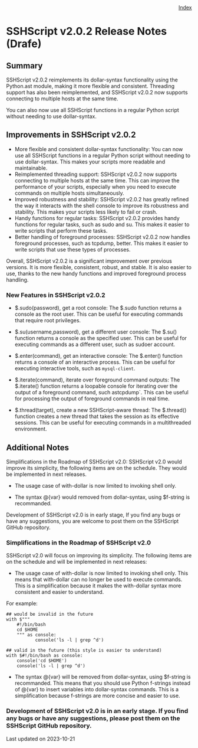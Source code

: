 <div style="text-align:right"><a href="./index">Index</a></div>

# SSHScript v2.0.2 Release Notes (Drafe)


## Summary
SSHScript v2.0.2 reimplements its dollar-syntax functionality using the Python.ast module, making it more flexible and consistent. 
Threading support has also been reimplemented, and SSHScript v2.0.2 now supports connecting to multiple hosts at the same time.

You can also now use all SSHScript functions in a regular Python script without needing to use dollar-syntax. 

## Improvements in SSHScript v2.0.2

- More flexible and consistent dollar-syntax functionality: You can now use all SSHScript functions in a regular Python script without needing to use dollar-syntax. This makes your scripts more readable and maintainable.
- Reimplemented threading support: SSHScript v2.0.2 now supports connecting to multiple hosts at the same time. This can improve the performance of your scripts, especially when you need to execute commands on multiple hosts simultaneously.
- Improved robustness and stability: SSHScript v2.0.2 has greatly refined the way it interacts with the shell console to improve its robustness and stability. This makes your scripts less likely to fail or crash.
- Handy functions for regular tasks: SSHScript v2.0.2 provides handy functions for regular tasks, such as sudo and su. This makes it easier to write scripts that perform these tasks.
- Better handling of foreground processes: SSHScript v2.0.2 now handles foreground processes, such as tcpdump, better. This makes it easier to write scripts that use these types of processes.

Overall, SSHScript v2.0.2 is a significant improvement over previous versions. It is more flexible, consistent, robust, and stable. It is also easier to use, thanks to the new handy functions and improved foreground process handling.

### New Features in SSHScript v2.0.2

- $.sudo(password), get a root console: The $.sudo function returns a console as the root user. This can be useful for executing commands that require root privileges.

- $.su(username,password), get a different user console: The $.su() function returns a console as the specified user. This can be useful for executing commands as a different user, such as sudoer account.

- $.enter(command), get an interactive console: The $.enter() function returns a console of an interactive process. This can be useful for executing interactive tools, such as `mysql-client`.

- $.iterate(command), iterate over foreground command outputs: The $.iterate() function returns a loopable console for iterating over the output of a foreground command, such astcpdump`. This can be useful for processing the output of foreground commands in real time.

- $.thread(target), create a new SSHScript-aware thread: The $.thread() function creates a new thread that takes the session as its effective sessions. This can be useful for executing commands in a multithreaded environment.


## Additional Notes

Simplifications in the Roadmap of SSHScript v2.0:
SSHScript v2.0 would improve its simplicity, the following items are on the schedule.
They would be implemented in next releases.

- The usage case of with-dollar is now limited to invoking shell only.

- The syntax @{var} would removed from dollar-syntax, using $f-string is recommanded.


Development of SSHScript v2.0 is in early stage, If you find any bugs or have any suggestions, you are welcome to post them on the SSHScript GitHub repository.


### Simplifications in the Roadmap of SSHScript v2.0

SSHScript v2.0 will focus on improving its simplicity. The following items are on the schedule and will be implemented in next releases:

- The usage case of with-dollar is now limited to invoking shell only. This means that with-dollar can no longer be used to execute commands. This is a simplification because it makes the with-dollar syntax more consistent and easier to understand.

For example:
```
## would be invalid in the future
with $"""
    #!/bin/bash
    cd $HOME
    """ as console:
           console('ls -l | grep ^d')

## valid in the future (this style is easier to understand)
with $#!/bin/bash as console:
    console('cd $HOME')
    console('ls -l | grep ^d')
```

- The syntax @{var} will be removed from dollar-syntax, using $f-string is recommanded. This means that you should use Python f-strings instead of @{var} to insert variables into dollar-syntax commands. This is a simplification because f-strings are more concise and easier to use.

### Development of SSHScript v2.0 is in an early stage. If you find any bugs or have any suggestions, please post them on the SSHScript GitHub repository.

Last updated on 2023-10-21

